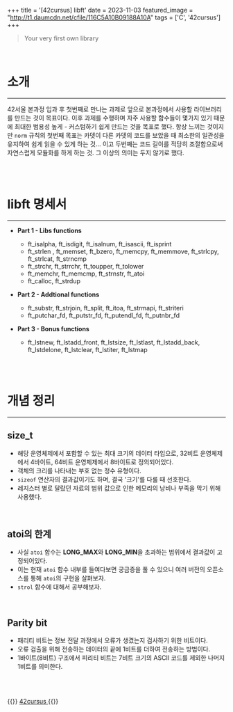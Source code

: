 +++
title = '[42cursus] libft'
date = 2023-11-03
featured_image = "http://t1.daumcdn.net/cfile/116C5A10B09188A10A"
tags = ['C', '42cursus']
+++

> Your very first own library

<br>

# 소개
____
42서울 본과정 입과 후 첫번째로 만나는 과제로 앞으로 본과정에서 사용할 라이브러리를 만드는 것이 목표이다.
이후 과제를 수행하며 자주 사용할 함수들이 몇가지 있기 때문에 최대한 범용성 높게 - 커스텀하기 쉽게 만드는 것을 목표로 했다.
항상 느끼는 것이지만 `norm` 규칙의 첫번째 목표는 카뎃이 다른 카뎃의 코드를 보았을 때 최소한의 일관성을 유지하여 쉽게 읽을 수 있게 하는 것... 이고
두번째는 코드 길이를 적당히 조절함으로써 자연스럽게 모듈화를 하게 하는 것. 그 이상의 의미는 두지 않기로 했다.

<br>
<br>

# libft 명세서
____
- **Part 1 - Libs functions**
	- ft_isalpha, ft_isdigit, ft_isalnum, ft_isascii, ft_isprint
	- ft_strlen , ft_memset, ft_bzero, ft_memcpy, ft_memmove, ft_strlcpy, ft_strlcat, ft_strncmp
	- ft_strchr, ft_strrchr, ft_toupper, ft_tolower
	- ft_memchr, ft_memcmp, ft_strnstr, ft_atoi
	- ft_calloc, ft_strdup

- **Part 2 - Addtional functions**
	- ft_substr, ft_strjoin, ft_split, ft_itoa, ft_strmapi, ft_striteri
	- ft_putchar_fd, ft_putstr_fd, ft_putendl_fd, ft_putnbr_fd

- **Part 3 - Bonus functions**
	- ft_lstnew, ft_lstadd_front, ft_lstsize, ft_lstlast, ft_lstadd_back, ft_lstdelone, ft_lstclear, ft_lstiter, ft_lstmap

<br>
<br>

# 개념 정리
____
## size_t
- 해당 운영체제에서 포함할 수 있는 최대 크기의 데이터 타입으로, 32비트 운영체제에서 4바이트, 64비트 운영체제에서 8바이트로 정의되어있다.
- 객체의 크리를 나타내는 부호 없는 정수 유형이다.
- `sizeof` 연산자의 결과값이기도 하며, 결국 '크기'를 다룰 때 선호한다.
- 레지스터 별로 달랐던 자료의 범위 값으로 인한 메모리의 낭비나 부족을 막기 위해 사용했다.

<br>

## atoi의 한계
- 사실 `atoi` 함수는 **LONG_MAX**와 **LONG_MIN**을 초과하는 범위에서 결과값이 고정되어있다.
- 이는 현재 `atoi` 함수 내부를 들여다보면 궁금증을 풀 수 있으니 여러 버전의 오픈소스를 통해 `atoi`의 구현을 살펴보자.
- `strol` 함수에 대해서 공부해보자.

<br>

## Parity bit
- 패리티 비트는 정보 전달 과정에서 오류가 생겼는지 검사하기 위한 비트이다.
- 오류 검출을 위해 전송하는 데이터의 끝에 1비트를 더하여 전송하는 방법이다.
- 1바이트(8비트) 구조에서 피리티 비트는 7비트 크기의 ASCII 코드를 제외한 나머지 1비트를 의미한다.

<br>
<br>

{{<alert>}}
<a href="https://elecbrandy.github.io/tags/42cursus"> 42cursus </a>
{{</alert>}}
<br>

